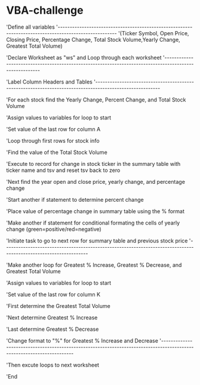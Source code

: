 # VBA-challenge




'Define all variables
'------------------------------------------------------------------------------------------------------
'(Ticker Symbol, Open Price, Closing Price, Percentage Change, Total Stock Volume,Yearly Change, Greatest Total Volume)

'Declare Worksheet as "ws" and Loop through each worksheet
'--------------------------------------------------------------------------------------------------------

'Label Column Headers and Tables
'---------------------------------------------------------------------------------------------------------

'For each stock find the Yearly Change, Percent Change, and Total Stock Volume

'Assign values to variables for loop to start

'Set value of the last row for column A

'Loop through first rows for stock info

'Find the value of the Total Stock Volume
        
        
'Execute to record for change in stock ticker in the summary table with ticker name and tsv and reset tsv back to zero
        
'Next find the year open and close price, yearly change, and percentage change
        
'Start another if statement to determine percent change
                
'Place value of percentage change in summary table using the % format
                
'Make another if statement for conditional formating the cells of yearly change (green=positive/red=negative)
                
'Initiate task to go to next row for summary table and previous stock price
'-----------------------------------------------------------------------------------------------------------------

'Make another loop for Greatest % Increase, Greatest % Decrease, and Greatest Total Volume

'Assign values to variables for loop to start

'Set value of the last row for column K

'First determine the Greatest Total Volume

'Next determine Greatest % Increase
    
'Last determine Greatest % Decrease

'Change format to "%" for Greatest % Increase and Decrease
'-----------------------------------------------------------------------------------------------------------------------

'Then excute loops to next worksheet
        
'End
